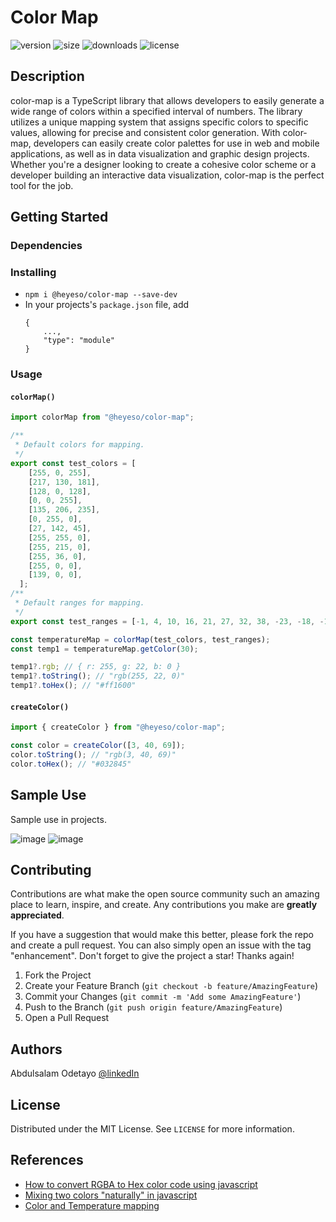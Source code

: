 # Color Map  

![version](https://img.shields.io/npm/v/@heyeso/color-map) ![size](https://img.shields.io/bundlephobia/minzip/@heyeso/color-map) ![downloads](https://img.shields.io/npm/dw/@heyeso/color-map) ![license](https://img.shields.io/npm/l/@heyeso/color-map)

## Description

color-map is a TypeScript library that allows developers to easily generate a wide range of colors within a specified interval of numbers. The library utilizes a unique mapping system that assigns specific colors to specific values, allowing for precise and consistent color generation. With color-map, developers can easily create color palettes for use in web and mobile applications, as well as in data visualization and graphic design projects. Whether you're a designer looking to create a cohesive color scheme or a developer building an interactive data visualization, color-map is the perfect tool for the job.

## Getting Started

### Dependencies

### Installing

* `npm i @heyeso/color-map --save-dev`
* In your projects's `package.json` file, add
    ```
    {
        ...,
        "type": "module"
    }
    ```

### Usage  

#### `colorMap()`

```js
import colorMap from "@heyeso/color-map";

/**
 * Default colors for mapping.
 */
export const test_colors = [
    [255, 0, 255],
    [217, 130, 181],
    [128, 0, 128],
    [0, 0, 255],
    [135, 206, 235],
    [0, 255, 0],
    [27, 142, 45],
    [255, 255, 0],
    [255, 215, 0],
    [255, 36, 0],
    [255, 0, 0],
    [139, 0, 0],
  ];
/**
 * Default ranges for mapping.
 */
export const test_ranges = [-1, 4, 10, 16, 21, 27, 32, 38, -23, -18, -12, -7];

const temperatureMap = colorMap(test_colors, test_ranges);
const temp1 = temperatureMap.getColor(30);

temp1?.rgb; // { r: 255, g: 22, b: 0 }
temp1?.toString(); // "rgb(255, 22, 0)"
temp1?.toHex(); // "#ff1600"
```

#### `createColor()`

```js
import { createColor } from "@heyeso/color-map";

const color = createColor([3, 40, 69]);
color.toString(); // "rgb(3, 40, 69)"
color.toHex(); // "#032845"
```

## Sample Use

Sample use in projects.

![image](https://user-images.githubusercontent.com/60695851/150843912-84a696a6-a8e0-49db-b563-c71b7a93aadd.png)
![image](https://user-images.githubusercontent.com/60695851/150844051-da838947-10f7-4d8b-bbd2-f273cfcbd735.png)

## Contributing

Contributions are what make the open source community such an amazing place to learn, inspire, and create. Any contributions you make are **greatly appreciated**.

If you have a suggestion that would make this better, please fork the repo and create a pull request. You can also simply open an issue with the tag "enhancement".
Don't forget to give the project a star! Thanks again!

1. Fork the Project
2. Create your Feature Branch (`git checkout -b feature/AmazingFeature`)
3. Commit your Changes (`git commit -m 'Add some AmazingFeature'`)
4. Push to the Branch (`git push origin feature/AmazingFeature`)
5. Open a Pull Request

## Authors

Abdulsalam Odetayo  [@linkedIn](https://www.linkedin.com/in/abdulsalam-odetayo-87ba72202/)

## License

Distributed under the MIT License. See `LICENSE` for more information.


## References

* [How to convert RGBA to Hex color code using javascript](https://stackoverflow.com/a/49974627/14004547)
* [Mixing two colors "naturally" in javascript](https://stackoverflow.com/a/32171077/14004547)
* [Color and Temperature mapping](https://pin.it/5bV3fjK)
